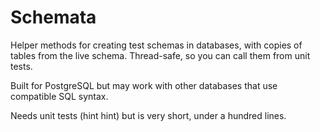 
# Schemata

Helper methods for creating test schemas in databases, with copies of tables from the live schema. Thread-safe, so you can call them from unit tests.

Built for PostgreSQL but may work with other databases that use compatible SQL syntax.

Needs unit tests (hint hint) but is very short, under a hundred lines.

